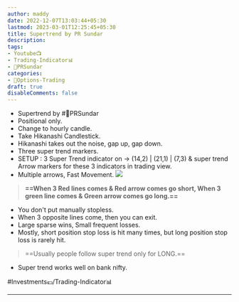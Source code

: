 ```yaml
---
author: maddy
date: 2022-12-07T13:03:44+05:30
lastmod: 2023-03-01T12:25:45+05:30
title: Supertrend by PR Sundar
description: 
tags:
- Youtube📺
- Trading-Indicator📊 
- 🧔PRSundar 
categories: 
- 🤹Options-Trading
draft: true
disableComments: false
---
```

- Supertrend by #🧔PRSundar  
- Positional only.
- Change to hourly candle.
- Take Hikanashi Candlestick.
- Hikanashi takes out the noise, gap up, gap down.
- Three super trend markers.
- SETUP : 3 Super Trend indicator on → (14,2) | (21,1) | (7,3) & super trend Arrow markers for these 3 indicators in trading view.
- Multiple arrows, Fast Movement.
![](https://i.imgur.com/FVyY4zy.png)


> **==When 3 Red lines comes & Red arrow comes go short, When 3 green line comes & Green arrow comes go long.==**

- You don't put manually stopless.
- When 3 opposite lines come, then you can exit.
- Large sparse wins, Small frequent losses.
- Mostly, short position stop loss is hit many times, but long position stop loss is rarely hit.
> ==Usually people follow super trend only for LONG.==

- Super trend works well on bank nifty.

#Investments💷/Trading-Indicator📊

---